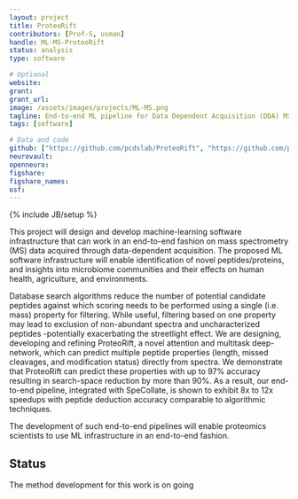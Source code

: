 ```yaml
---
layout: project
title: ProteoRift
contributors: [Prof-S, usman]
handle: ML-MS-ProteoRift
status: analysis
type: software

# Optional
website: 
grant:
grant_url:
image: /assets/images/projects/ML-MS.png
tagline: End-to-end ML pipeline for Data Dependent Acquisition (DDA) MS data 
tags: [software]

# Data and code
github: ["https://github.com/pcdslab/ProteoRift", "https://github.com/pcdslab/SpeCollate"]
neurovault:
openneuro:
figshare:
figshare_names:
osf:
---
```

{% include JB/setup %}

This project will design and develop machine-learning software infrastructure that can work in an end-to-end fashion on mass spectrometry (MS) data acquired through data-dependent acquisition. The proposed ML software infrastructure will enable identification of novel peptides/proteins, and insights into microbiome communities and their effects on human health, agriculture, and environments. 

Database search algorithms reduce the number of potential candidate peptides against which scoring needs to be performed using a single (i.e. mass) property for filtering. While useful, filtering based on one property may lead to exclusion of non-abundant spectra and uncharacterized peptides -potentially exacerbating the streetlight effect. We are designing, developing and refining ProteoRift, a novel attention and multitask deep-network, which can predict multiple peptide properties (length, missed cleavages, and modification status) directly from spectra. We demonstrate that ProteoRift can predict these properties with up to 97% accuracy resulting in search-space reduction by more than 90%. As a result, our end-to-end pipeline, integrated with SpeCollate, is shown to exhibit 8x to 12x speedups with peptide deduction accuracy comparable to algorithmic techniques. 

The development of such end-to-end pipelines will enable proteomics scientists to use ML infrastructure in an end-to-end fashion. 


## Status 

The method development for this work is on going